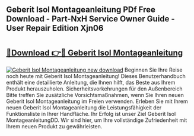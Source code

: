 ## Geberit Isol Montageanleitung PDf Free Download - Part-NxH Service Owner Guide - User Repair Edition Xjn06

# <h2><a href="http://df7gz7.blite.top/?on=Geberit+Isol+Montageanleitung">🔗Download 👉🔴 Geberit Isol Montageanleitung</a></h2>

[![Geberit Isol Montageanleitung new download](https://i.imgur.com/lujVjoI.png)](http://df7gz7.blite.top/?on=Geberit+Isol+Montageanleitung)
Beginnen Sie Ihre Reise noch heute mit Geberit Isol Montageanleitung! Dieses Benutzerhandbuch enthält eine detaillierte Anleitung, die Ihnen hilft, das Beste aus Ihrem Produkt herauszuholen. Sicherheitsvorkehrungen für den Außenbereich Bitte treffen Sie zusätzliche Vorsichtsmaßnahmen, wenn Sie Ihren neuen Geberit Isol Montageanleitung im Freien verwenden. Erleben Sie mit Ihrem neuen Geberit Isol Montageanleitung die Leistungsfähigkeit der Funktionsliste in Ihrer Handfläche. Ihr Erfolg ist unser Ziel Geberit Isol MontageanleitungDD. Wir sind hier, um Ihre vollständige Zufriedenheit mit Ihrem neuen Produkt zu gewährleisten.
